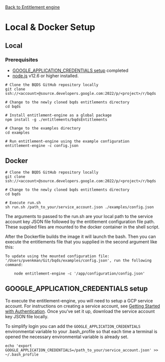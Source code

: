 [Back to Entitlement engine](./README.md)

# Local & Docker Setup

## Local
### Prerequisites
- [GOOGLE_APPLICATION_CREDENTIALS setup](#GOOGLE_APPLICATION_CREDENTIALS-setup) completed
- [node.js](https://nodejs.org) v12.6 or higher installed.

```
# Clone the BQDS GitHub repository locally
git clone ssh://<account>@source.developers.google.com:2022/p/<project>/r/bqds

# Change to the newly cloned bqds entitlements directory
cd bqds

# Install entitlement-engine as a global package
npm install -g ./entitlements/bqdsEntitlements

# Change to the examples directory
cd examples

# Run entitlement-engine using the example configuration
entitlement-engine -c config.json
```

## Docker
```
# Clone the BQDS GitHub repository locally
git clone ssh://<account>@source.developers.google.com:2022/p/<project>/r/bqds

# Change to the newly cloned bqds entitlements directory
cd bqds

# Execute run.sh
sh run.sh /path_to_your/service_account.json ./examples/config.json
```

The arguments to passed to the run.sh are your local path to the service account key JSON file followed by the entitlement configuration file path. These supplied files are mounted to the docker container in the shell script.

After the Dockerfile builds the image it will launch the bash. Then you can execute the entitlements file that you supplied in the second argument like this:
```
To update using the mounted configuration file: '/Users/pvenkman/Git/bqds/examples/config.json', run the following command:

	node entitlement-engine -c '/app/configuration/config.json'
```

## GOOGLE_APPLICATION_CREDENTIALS setup
To execute the entitlement-engine, you will need to setup a GCP service account. For instructions on creating a service account, see [Getting Started with Authentication](https://cloud.google.com/docs/authentication/getting-started). Once you’ve set it up, download the service account key JSON file locally.

To simplify login you can add the `GOOGLE_APPLICATION_CREDENTIALS` environmental variable to your .bash_profile so that each time a terminal is opened the necessary environmental variable is already set.

```
echo 'export GOOGLE_APPLICATION_CREDENTIALS=/path_to_your/service_account.json' >> ~/.bash_profile
```
